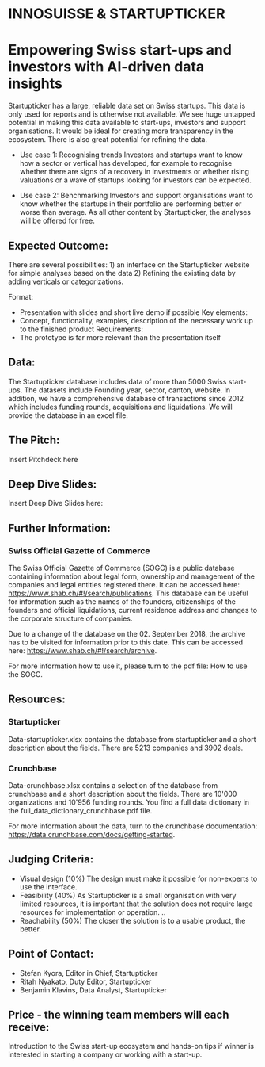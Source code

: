 # INNOSUISSE & STARTUPTICKER
# Empowering Swiss start-ups and investors with AI-driven data insights

Startupticker has a large, reliable data set on Swiss startups. This data is only used for reports and is otherwise not available. We see huge untapped potential in making this data available to start-ups, investors and support organisations. It would be ideal for creating more transparency in the ecosystem. There is also great potential for refining the data.

* Use case 1: Recognising trends
Investors and startups want to know how a sector or vertical has developed, for example to recognise whether there are signs of a recovery in investments or whether rising valuations or a wave of startups looking for investors can be expected.

* Use case 2: Benchmarking
Investors and support organisations want to know whether the startups in their portfolio are performing better or worse than average. As all other content by Startupticker, the analyses will be offered for free.

## Expected Outcome:

There are several possibilities: 1) an interface on the Startupticker website for simple analyses based on the data 2) Refining the existing data by adding verticals or categorizations.

Format: 
* Presentation with slides and short live demo if possible
Key elements:
* Concept, functionality, examples, description of the necessary work up to the finished product
Requirements:
* The prototype is far more relevant than the presentation itself


## Data:
The Startupticker database includes data of more than 5000 Swiss start-ups. The datasets include Founding year, sector, canton, website. In addition, we have a comprehensive database of transactions since 2012 which includes funding rounds, acquisitions and liquidations.
We will provide the database in an excel file.



## The Pitch:

Insert Pitchdeck here

## Deep Dive Slides:

Insert Deep Dive Slides here:

## Further Information:

### Swiss Official Gazette of Commerce

The Swiss Official Gazette of Commerce (SOGC) is a public database containing information about legal form, ownership and management of the companies and legal entities registered there. It can be accessed here: https://www.shab.ch/#!/search/publications. This database can be useful for information such as the names of the founders, citizenships of the founders and official liquidations, current residence address and changes to the corporate structure of companies. 

Due to a change of the database on the 02. September 2018, the archive has to be visited for information prior to this date. This can be accessed here: https://www.shab.ch/#!/search/archive.

For more information how to use it, please turn to the pdf file: How to use the SOGC. 

## Resources:

### Startupticker

Data-startupticker.xlsx contains the database from startupticker and a short description about the fields. There are 5213 companies and 3902 deals. 

### Crunchbase

Data-crunchbase.xlsx contains a selection of the database from crunchbase and a short description about the fields. There are 10'000 organizations and 10'956 funding rounds. You find a full data dictionary in the full_data_dictionary_crunchbase.pdf file. 

For more information about the data, turn to the crunchbase documentation: https://data.crunchbase.com/docs/getting-started. 

## Judging Criteria:

* Visual design (10%)
The design must make it possible for non-experts to use the interface. 
* Feasibility (40%) 
As Startupticker is a small organisation with very limited resources, it is important that the solution does not require large resources for implementation or operation. ..
* Reachability (50%)
The closer the solution is to a usable product, the better.


## Point of Contact:

* Stefan Kyora, Editor in Chief, Startupticker
* Ritah Nyakato, Duty Editor, Startupticker
* Benjamin Klavins, Data Analyst, Startupticker


## Price - the winning team members will each receive:

Introduction to the Swiss start-up ecosystem and hands-on tips if winner is interested in starting a company or working with a start-up.
